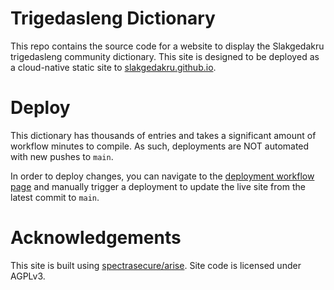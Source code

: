 # Trigedasleng Dictionary

This repo contains the source code for a website to display the Slakgedakru trigedasleng community dictionary. This site is designed to be deployed as a cloud-native static site to [slakgedakru.github.io](slakgedakru.github.io).

# Deploy

This dictionary has thousands of entries and takes a significant amount of workflow minutes to compile. As such, deployments are NOT automated with new pushes to `main`.

In order to deploy changes, you can navigate to the [deployment workflow page](https://github.com/slakgedakru/dictionary/actions/workflows/arise-deploy.yml) and manually trigger a deployment to update the live site from the latest commit to `main`.

# Acknowledgements

This site is built using [spectrasecure/arise](https://github.com/spectrasecure/arise). Site code is licensed under AGPLv3.
